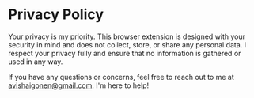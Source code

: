 # Privacy Policy

Your privacy is my priority. This browser extension is designed with your security in mind and does not collect, store, or share any personal data. I respect your privacy fully and ensure that no information is gathered or used in any way.

If you have any questions or concerns, feel free to reach out to me at [avishaigonen@gmail.com](mailto:avishaigonen@gmail.com). I'm here to help!
